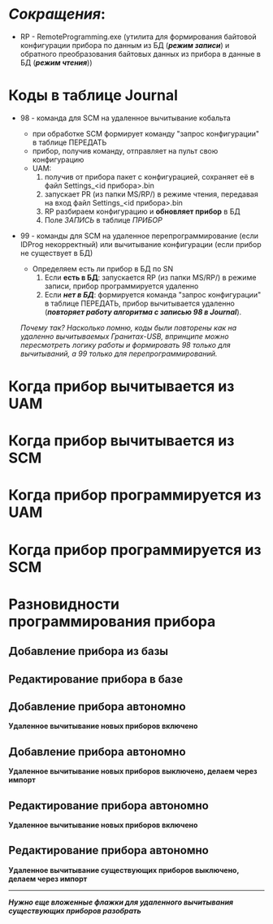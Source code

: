 # *Сокращения*:
* RP - RemoteProgramming.exe (утилита для формирования байтовой конфигурации прибора по данным из БД (***режим записи***) и обратного преобразования байтовых данных из прибора в данные в БД (***режим чтения***))

# Коды в таблице Journal
* 98 - команда для SCM на удаленное вычитывание кобальта
  * при обработке SCM формирует команду "запрос конфигурации"  в таблице ПЕРЕДАТЬ
  * прибор, получив команду, отправляет на пульт свою конфигурацию
  * UAM:
    1. получив от прибора пакет с конфигурацией, сохраняет её в файл Settings_<id прибора>.bin
    2. запускает PR (из папки MS/RP/) в режиме чтения, передавая на вход файл Settings_<id прибора>.bin
    3. RP разбираем конфигурацию и **обновляет прибор** в БД
    4. Поле *ЗАПИСЬ* в таблице *ПРИБОР*
    
* 99 - команды для SCM на удаленное перепрограммирование (если IDProg некорректный) или вычитывание конфигурации (если прибор не существует в БД)
  * Определяем есть ли прибор в БД по SN
    1. Если **есть в БД**: запускается RP (из папки MS/RP/) в режиме записи, прибор программируется удаленно
    2. Если ***нет в БД***: формируется команда "запрос конфигурации" в таблице ПЕРЕДАТЬ, прибор вычитывается удаленно (***повторяет работу алгоритма с записью 98 в Journal***).  
    
  *Почему так? Насколько помню, коды были повторены как на удаленно вычитываемых Гранитах-USB, впринципе можно пересмотреть логику работы и формировать 98 только для вычитываний, а 99 только для перепрограммирований.*


# Когда прибор вычитывается из UAM

# Когда прибор вычитывается из SCM

# Когда прибор программируется из UAM

# Когда прибор программируется из SCM

# Разновидности программирования прибора

## Добавление прибора из базы

## Редактирование прибора в базе

## Добавление прибора автономно
**Удаленное вычитывание новых приборов включено**

## Добавление прибора автономно
**Удаленное вычитывание новых приборов выключено, делаем через импорт**

## Редактирование прибора автономно
**Удаленное вычитывание новых приборов включено**

## Редактирование прибора автономно
**Удаленное вычитывание существующих приборов выключено, делаем через импорт**

- - -
***Нужно еще вложенные флажки для удаленного вычитывания существующих приборов разобрать***
